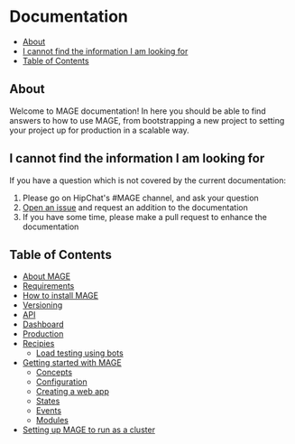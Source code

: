 Documentation
=============

- [About](#about)
- [I cannot find the information I am looking for](#i-cannot-find-the-information-i-am-looking-for)
- [Table of Contents](#table-of-contents)

About
-----

Welcome to MAGE documentation! In here you should be able to
find answers to how to use MAGE, from bootstrapping a new project
to setting your project up for production in a scalable way.

I cannot find the information I am looking for
----------------------------------------------

If you have a question which is not covered by the current
documentation:

1. Please go on HipChat's #MAGE channel, and ask your question
2. [Open an issue](https://github.com/Wizcorp/mage/issues/new) and request an addition to the documentation
3. If you have some time, please make a pull request to enhance the documentation

Table of Contents
-----------------

* [About MAGE](./AboutMage.md)
* [Requirements](./Requirements.md)
* [How to install MAGE](./Install.md)
* [Versioning](./Versioning.md)
* [API](./api/Readme.md)
* [Dashboard](./dashboard/Readme.md)
* [Production](./production/Readme.md)
* [Recipies](./recipies/Readme.md)
  * [Load testing using bots](./recipies/LoadTestingWithBots.md)
* [Getting started with MAGE](./walkthrough/Readme.md)
  * [Concepts](./walkthrough/Concepts.md)
  * [Configuration](./walkthrough/Configuration.md)
  * [Creating a web app](./walkthrough/WebApp.md)
  * [States](./walkthrough/State.md)
  * [Events](./walkthrough/Events.md)
  * [Modules](./walkthrough/Modules.md)
* [Setting up MAGE to run as a cluster](./walkthrough-cluster/Readme.md)
